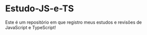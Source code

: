 # Estudo-JS-e-TS

Este é um repositório em que registro meus estudos e revisões de JavaScript e TypeScript!

